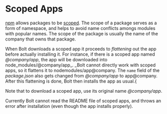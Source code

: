 # Scoped Apps

[npm](https://npmjs.org) allows packages to be [scoped](https://docs.npmjs.com/misc/scope). The scope of a package serves as a form of namespace, and helps to avoid name conflicts amongs modules with popular names. The scope of the package is usually the name of the company that owns that package.

When Bolt downloads a scoped app it proceeds to _flattening_ out the app before actually installing it. For instance, if there is a scoped app named _@company/app_, the app will be downloaded into node\_modules/@company/app_. _Bolt cannot directly work with scoped apps, so it flattens it to nodemodules/app@company. The `name` field of the _package.json_ also gets changed from _@company/app_ to app@company. After this flattening is done, Bolt then installs the app as usual.{

Note that to download a scoped app, use its original name _@company/app_.

Currently Bolt cannot read the README file of scoped apps, and throws an error after installation \(even though the app installs properly\).

